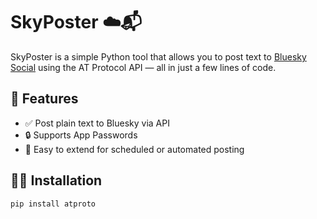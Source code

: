 # SkyPoster ☁️📬

SkyPoster is a simple Python tool that allows you to post text to [Bluesky Social](https://bsky.app) using the AT Protocol API — all in just a few lines of code.

## 🚀 Features

- ✅ Post plain text to Bluesky via API
- 🔒 Supports App Passwords
- 🔄 Easy to extend for scheduled or automated posting

## 🧑‍💻 Installation

```bash
pip install atproto

